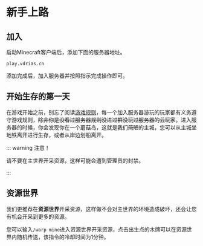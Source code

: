 # 新手上路

## 加入

启动Minecraft客户端后，添加下面的服务器地址。

```
play.vdrias.cn
```
添加完成后，加入服务器并按照指示完成操作即可。

## 开始生存的第一天

在游戏开始之前，别忘了阅读[游戏规则](/rules)，每一个加入服务器游玩的玩家都有义务遵守游戏规则，~~除非你是没看过服务器规则没进过群没玩过服务器的云玩家~~。进入服务器的时候，你会发现你在一个蘑菇岛，这就是我们~~简陋~~的主城，您可以从主城坐地铁离开进行生存，或者从岸边划船离开。

::: warning 注意！

请不要在主世界开采资源，这样可能会遭到管理员的封禁。

:::

## 资源世界

我们更推荐在**资源世界**开采资源，这样做不会对主世界的环境造成破坏，还会让您有机会开采到更多的资源。

您可以输入`/warp mine`进入资源世界开采资源，点击出生点的木牌可以在资源世界内随机传送，该指令的冷却时间为1分钟。
